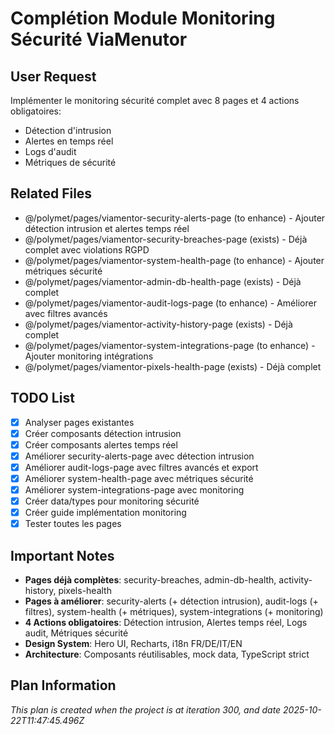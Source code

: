 # Complétion Module Monitoring Sécurité ViaMenutor

## User Request
Implémenter le monitoring sécurité complet avec 8 pages et 4 actions obligatoires:
- Détection d'intrusion
- Alertes en temps réel
- Logs d'audit
- Métriques de sécurité

## Related Files
- @/polymet/pages/viamentor-security-alerts-page (to enhance) - Ajouter détection intrusion et alertes temps réel
- @/polymet/pages/viamentor-security-breaches-page (exists) - Déjà complet avec violations RGPD
- @/polymet/pages/viamentor-system-health-page (to enhance) - Ajouter métriques sécurité
- @/polymet/pages/viamentor-admin-db-health-page (exists) - Déjà complet
- @/polymet/pages/viamentor-audit-logs-page (to enhance) - Améliorer avec filtres avancés
- @/polymet/pages/viamentor-activity-history-page (exists) - Déjà complet
- @/polymet/pages/viamentor-system-integrations-page (to enhance) - Ajouter monitoring intégrations
- @/polymet/pages/viamentor-pixels-health-page (exists) - Déjà complet

## TODO List
- [x] Analyser pages existantes
- [x] Créer composants détection intrusion
- [x] Créer composants alertes temps réel
- [x] Améliorer security-alerts-page avec détection intrusion
- [x] Améliorer audit-logs-page avec filtres avancés et export
- [x] Améliorer system-health-page avec métriques sécurité
- [x] Améliorer system-integrations-page avec monitoring
- [x] Créer data/types pour monitoring sécurité
- [x] Créer guide implémentation monitoring
- [x] Tester toutes les pages

## Important Notes
- **Pages déjà complètes**: security-breaches, admin-db-health, activity-history, pixels-health
- **Pages à améliorer**: security-alerts (+ détection intrusion), audit-logs (+ filtres), system-health (+ métriques), system-integrations (+ monitoring)
- **4 Actions obligatoires**: Détection intrusion, Alertes temps réel, Logs audit, Métriques sécurité
- **Design System**: Hero UI, Recharts, i18n FR/DE/IT/EN
- **Architecture**: Composants réutilisables, mock data, TypeScript strict

  
## Plan Information
*This plan is created when the project is at iteration 300, and date 2025-10-22T11:47:45.496Z*
